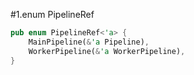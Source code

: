 #1.enum PipelineRef

```rust
pub enum PipelineRef<'a> {
    MainPipeline(&'a Pipeline),
    WorkerPipeline(&'a WorkerPipeline),
}
```
